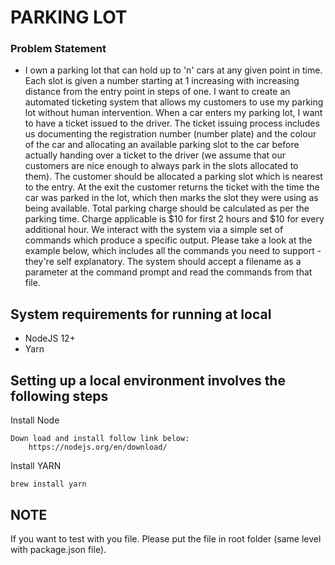 # PARKING LOT

### Problem Statement

- I own a parking lot that can hold up to 'n' cars at any given point in time. Each slot is given a number starting at 1 increasing with increasing distance from the entry point in steps of one. I want to create an automated ticketing system that allows my customers to use my parking lot without human intervention.
  When a car enters my parking lot, I want to have a ticket issued to the driver. The ticket issuing process includes us documenting the registration number (number plate) and the colour of the car and allocating an available parking slot to the car before actually handing over a ticket to the driver (we assume that our customers are nice enough to always park in the slots allocated to them). The customer should be allocated a parking slot which is nearest to the entry. At the exit the customer returns the ticket with the time the car was parked in the lot, which then marks the slot they were using as being available. Total parking charge should be calculated as per the parking time. Charge applicable is $10 for first 2 hours and $10 for every additional hour.
  We interact with the system via a simple set of commands which produce a specific output. Please take a look at the example below, which includes all the commands
  you need to support - they're self explanatory. The system should accept a filename as a parameter at the command prompt and read the commands from that file.

## System requirements for running at local

- NodeJS 12+
- Yarn

## Setting up a local environment involves the following steps

Install Node

    Down load and install follow link below:
        https://nodejs.org/en/download/

Install YARN

    brew install yarn

## NOTE

If you want to test with you file. Please put the file in root folder (same level with package.json file).
